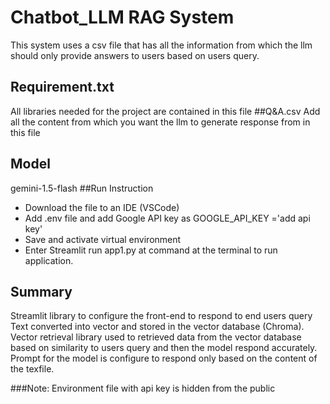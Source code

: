 
# Chatbot_LLM RAG System
This system uses a csv file that has all the information from which the llm should only provide answers 
to users based on users query.
## Requirement.txt
All libraries needed for the project are contained in this file 
##Q&A.csv
Add all the content from which you want the llm to generate response from in this file
## Model 
gemini-1.5-flash 
##Run Instruction 
- Download the file to an IDE (VSCode)
- Add .env file and add Google API key as GOOGLE_API_KEY ='add api key'
- Save and activate virtual environment
- Enter Streamlit run app1.py at command at the terminal to run application.
## Summary
Streamlit library to configure the front-end to respond to end users query
Text converted into vector and stored in the vector database (Chroma). Vector retrieval library used to retrieved data 
from the vector database based on similarity to users query and then the model respond accurately. Prompt for the model is 
configure to respond only based on the content of the texfile. 

###Note: Environment file with api key is hidden from the public 


